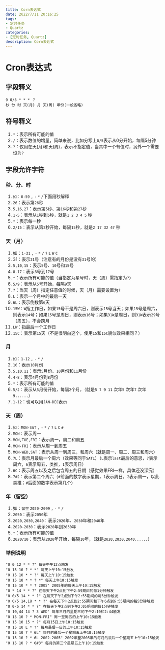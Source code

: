 ```yaml
---
title: Corn表达式
date: 2022/7/11 20:16:25
tags:
- 定时任务
- Quartz
categories:
- [定时任务, Quartz]
description: Corn表达式
---
```


# Cron表达式

## 字段释义

```cron
0 0/5 * * * ？
秒 分 时 天(月) 月 天(周) 年份(一般省略)
```

## 符号释义

1. `*`：表示所有可能的值
2. `/`：表示数值的增量，简单来说，比如分写上`0/5`表示从0分开始，每隔5分钟
3. `?`：仅用在天(月)和天(周)，表示不指定值，当其中一个有值时，另外一个需要设为`?`

## 字段允许字符

### 秒、分、时

1. `如`：`0-59` `,` `-` `*` `/`下面用秒解释
2. `26`：表示第`26`秒
3. `5,16,27`：表示第`5`秒、第`16`秒和第`27`秒
4. `1-5`：表示从`1`秒到`5`秒，就是`1 2 3 4 5` 秒
5. `*`：表示每一秒
6. `2/15`：表示从第`2`秒开始，每隔`15`秒，就是`2 17 32 47` 秒

### 天（月）

1. 如：`1-31` `,` `-` `*` `/` `?` `L` `W` `C`
2. 31：表示`31`号（注意有的月份是没有`31`号的）
3. `5,10,15`：表示`5`号、`10`号和`15`号
4. `8-17`：表示`8`号到`17`号
5. `*`：表示所有可能的值（当指定为星号时，天（周）需指定为`?`）
6. `5/9`：表示从`5`号开始，每隔`9`天
7. `?`：当天（周）指定任意值的时候，天（月）需要设置为`?`
8. `L`：表示一个月中的最后一天
9. `6L`：表示倒数第`6`天
10. `15W`：`W`指工作日，如果`15`号不是周六日，则表示`15`号当天；如果`15`号是周六，则表示`14`号；如果`15`号是周日，则表示`16`号；如果`31W`是周日，则`31W`表示`29`号（周五），不会跨月
11. `LW`：指最后一个工作日
12. `15C`：表示第`15`天（不是很明白这个，使用`15`和`15C`貌似效果相同？）

### 月

1. `如`：`1-12` `,` `-` `*` `/`
2. `10`：表示`10`月份
3. `5,10,11`：表示`5`月份、`10`月份和`11`月份
4. `4-8`：表示`4`月份到`8`月份
5. `*`：表示所有可能的值
6. `5/2`：表示从`5`月份开始，每隔`2`个月，（就是`5 7 9 11` 次年`5` 次年`7` 次年`9......`）
7. `1-12`：也可以用`JAN-DEC`表示

### 天（周）

1. `如`：`MON-SAT` `,` `-` `*` `/` `?` `L` `C` `#`
2. `MON`：表示周一
3. `MON,TUE,FRI`：表示周一，周二和周五
4. `MON-FRI`：表示从周一到周五
5. `MON-WED,SAT`：表示从周一到周三，和周六（就是周一、周二、周三和周六）
6. `7L`：表示月最后一个周六（效果等同于`SATL`）（`L`表示`last`最后的意思，`7`表示周六，`6`表示周五，类推，`1`表示周日）
7. `6C`：表示周五以及之后包含周五的日期（感觉效果FRI一样，具体还没深究）
8. `7#2`：表示第二个周六（`#`前面的数字表示星期，`1`表示周日，`2`表示周一，以此类推；`#`后面的数字表示第几个）

### 年（留空）

1. 如：`留空` `2020-2099` `,` `-` `*` `/`
2. `2050`：表示`2050`年
3. `2020,2030,2040`：表示`2020`年、`2030`年和`2040`年
4. `2020-2030`：表示`2020`年到`2030`年
5. `*`：表示所有可能的值
6. `2020/10`：表示从`2020`年开始，每隔`10`年，（就是`2020,2030,2040......`）

### 举例说明

```cron
"0 0 12 * * ?" 每天中午12点触发 
"0 15 10 ? * *" 每天上午10:15触发 
"0 15 10 * * ?" 每天上午10:15触发 
"0 15 10 * * ? *" 每天上午10:15触发 
"0 15 10 * * ? 2005" 2005年的每天上午10:15触发 
"0 * 14 * * ?" 在每天下午2点到下午2:59期间的每1分钟触发 
"0 0/5 14 * * ?" 在每天下午2点到下午2:55期间的每5分钟触发 
"0 0/5 14,18 * * ?" 在每天下午2点到2:55期间和下午6点到6:55期间的每5分钟触发 
"0 0-5 14 * * ?" 在每天下午2点到下午2:05期间的每1分钟触发 
"0 10,44 14 ? 3 WED" 每年三月的星期三的下午2:10和2:44触发 
"0 15 10 ? * MON-FRI" 周一至周五的上午10:15触发 
"0 15 10 15 * ?" 每月15日上午10:15触发 
"0 15 10 L * ?" 每月最后一日的上午10:15触发 
"0 15 10 ? * 6L" 每月的最后一个星期五上午10:15触发 
"0 15 10 ? * 6L 2002-2005" 2002年至2005年的每月的最后一个星期五上午10:15触发 
"0 15 10 ? * 6#3" 每月的第三个星期五上午10:15触发 
```

